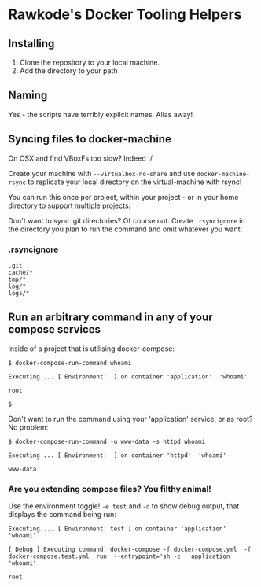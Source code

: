 # Rawkode's Docker Tooling Helpers

## Installing
1. Clone the repository to your local machine.
2. Add the directory to your path

## Naming

Yes - the scripts have terribly explicit names. Alias away!

## Syncing files to docker-machine

On OSX and find VBoxFs too slow? Indeed :/

Create your machine with `--virtualbox-no-share` and use `docker-machine-rsync` to replicate your local directory on the virtual-machine with rsync!

You can run this once per project, within your project - or in your home directory to support multiple projects.

Don't want to sync .git directories? Of course not. Create `.rsyncignore` in the directory you plan to run the command and omit whatever you want:

### .rsyncignore
```
.git
cache/*
tmp/*
log/*
logs/*
```

## Run an arbitrary command in any of your compose services

Inside of a project that is utilising docker-compose:

```
$ docker-compose-run-command whoami

Executing ... [ Environment:  ] on container 'application'  'whoami'

root

$
```

Don't want to run the command using your 'application' service, or as root? No problem:

```
$ docker-compose-run-command -u www-data -s httpd whoami

Executing ... [ Environment:  ] on container 'httpd'  'whoami'

www-data
```

### Are you extending compose files? You filthy animal!

Use the environment toggle! `-e test` and `-d` to show debug output, that displays the command being run:

```
Executing ... [ Environment: test ] on container 'application'  'whoami'

[ Debug ] Executing command: docker-compose -f docker-compose.yml  -f docker-compose.test.yml  run  --entrypoint='sh -c ' application 'whoami'

root

```
